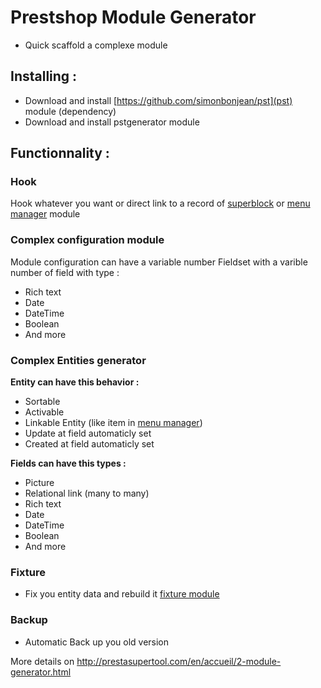 # Prestshop Module Generator
* Quick scaffold a complexe module

## Installing :
* Download and install [https://github.com/simonbonjean/pst](pst) module (dependency) 
* Download and install pstgenerator module

## Functionnality : 
### Hook 
Hook whatever you want or direct link to a record of [superblock](http://prestasupertool.com/en/3-superblock.html) or [menu manager](http://prestasupertool.com/en/4-menu-manager-.html) module

### Complex configuration module
Module configuration can have a variable number Fieldset with a varible number of field with type :
* Rich text
* Date
* DateTime
* Boolean
* And more

### Complex Entities generator
**Entity can have this behavior :**
* Sortable 
* Activable 
* Linkable Entity (like item in [menu manager](http://prestasupertool.com/en/4-menu-manager-.html)) 
* Update at field automaticly set
* Created at field automaticly set

**Fields can have this types :** 
* Picture 
* Relational link (many to many)
* Rich text
* Date
* DateTime
* Boolean
* And more

### Fixture 
* Fix you entity data and rebuild it [fixture module](http://prestasupertool.com/en/accueil/6-pstfixtures.html)

### Backup
* Automatic Back up you old version


More details on 
http://prestasupertool.com/en/accueil/2-module-generator.html
